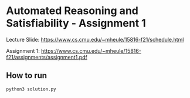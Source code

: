 # Automated Reasoning and Satisfiability - Assignment 1

Lecture Slide: https://www.cs.cmu.edu/~mheule/15816-f21/schedule.html

Assignment 1: https://www.cs.cmu.edu/~mheule/15816-f21/assignments/assignment1.pdf

## How to run

```bash
python3 solution.py 
```
